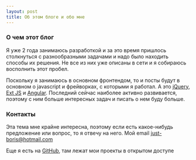 ```yaml
---
layout: post
title: Об этом блоге и обо мне
---
```

### О чем этот блог

Я уже 2 года занимаюсь разработкой и за это время пришлось столкнуться с разнообразными задачами и надо было находить способы их решения. Не все из них уже описаны в сети и я собираюсь восполнить этот пробел.

Поскольку я занимаюсь в основном фронтендом, то и посты будут в основном о javascript и фрейворках, с которыми я работал. А это [jQuery](http://jquery.com/), [Ext JS](http://www.sencha.com/products/extjs/) и [Angular](http://angularjs.org/). Последний сейчас наиболее активно развивается, поэтому с ним больше интересных задач и писать о нем буду больше.

### Контакты
Эта тема мне крайне интересна, поэтому если есть какое-нибудь предложение или вопрос, то я отвечу на него.
Мой email [just-boris@hotmail.com](mailto:just-boris@hotmail.com)

Еще я есть на [GitHub](https://github.com/just-boris/), там лежат мои проекты в открытом доступе